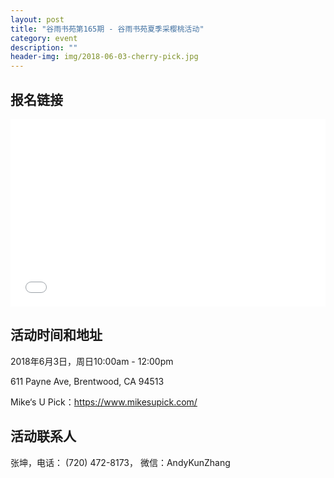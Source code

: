 ```yaml
---
layout: post
title: "谷雨书苑第165期 - 谷雨书苑夏季采樱桃活动"
category: event
description: ""
header-img: img/2018-06-03-cherry-pick.jpg
---
```


## 报名链接
<div style="width:100%; text-align:left;" ><iframe src="//eventbrite.com/tickets-external?eid=46540013433&ref=etckt" frameborder="0" height="300" width="100%" vspace="0" hspace="0" marginheight="5" marginwidth="5" scrolling="auto" allowtransparency="true"></iframe></div>

## 活动时间和地址
2018年6月3日，周日10:00am - 12:00pm

611 Payne Ave, Brentwood, CA 94513

Mike‘s U Pick：https://www.mikesupick.com/

## 活动联系人
张坤，电话： (720) 472-8173， 微信：AndyKunZhang
